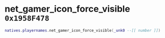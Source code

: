 # net_gamer_icon_force_visible `0x1958F478`

```lua
natives.playernames.net_gamer_icon_force_visible(_unk0 --[[ number ]])
```